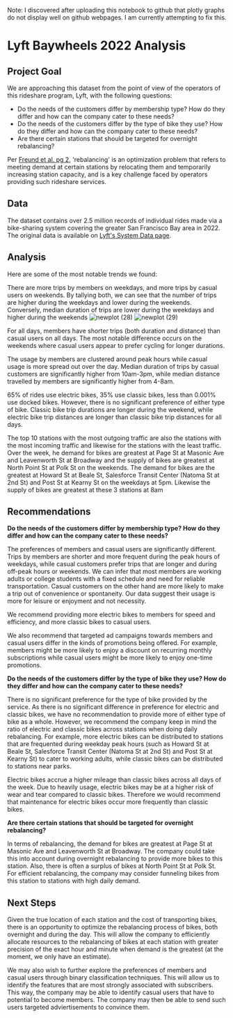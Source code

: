 Note: I discovered after uploading this notebook to github that plotly graphs do not display well on github webpages. I am currently attempting to fix this.

# Lyft Baywheels 2022 Analysis

## Project Goal
We are approaching this dataset from the point of view of the operators of this rideshare program, Lyft, with the following questions:
- Do the needs of the customers differ by membership type? How do they differ and how can the company cater to these needs?
- Do the needs of the customers differ by the type of bike they use? How do they differ and how can the company cater to these needs?
- Are there certain stations that should be targeted for overnight rebalancing?

Per [Freund et al. pg 2](https://people.orie.cornell.edu/shane/pubs/BSOvernight.pdf), 'rebalancing' is an optimization problem that refers to meeting demand at certain stations by relocating them and temporarily increasing station capacity, and is a key challenge faced by operators providing such rideshare services.

## Data
The dataset contains over 2.5 million records of individual rides made via a bike-sharing system covering the greater San Francisco Bay area in 2022. The original data is available on [Lyft's System Data page](https://www.lyft.com/bikes/bay-wheels/system-data).

## Analysis
Here are some of the most notable trends we found:

There are more trips by members on weekdays, and more trips by casual users on weekends. By tallying both, we can see that the number of trips are higher during the weekdays and lower during the weekends. Conversely, median duration of trips are lower during the weekdays and higher during the weekends
![newplot (28)](https://github.com/kuehbiko/01-Portfolio-Projects/assets/88494428/105becf9-8d8b-4849-8d4b-dfb987a8c690)
![newplot (29)](https://github.com/kuehbiko/01-Portfolio-Projects/assets/88494428/723f7d58-df3a-46b7-a031-ca42ee452928)

For all days, members have shorter trips (both duration and distance) than casual users on all days. The most notable difference occurs on the weekends where casual users appear to prefer cycling for longer durations.



The usage by members are clustered around peak hours while casual usage is more spread out over the day. Median duration of trips by casual customers are significantly higher from 10am-3pm, while median distance travelled by members are significantly higher from 4-8am.

65% of rides use electric bikes, 35% use classic bikes, less than 0.001% use docked bikes. However, there is no significant preference of either type of bike. Classic bike trip durations are longer during the weekend, while electric bike trip distances are longer than classic bike trip distances for all days.

The top 10 stations with the most outgoing traffic are also the stations with the most incoming traffic and likewise for the stations with the least traffic.
Over the week, he demand for bikes are greatest at Page St at Masonic Ave and Leavenworth St at Broadway and the supply of bikes are greatest at North Point St at Polk St on the weekends.
The demand for bikes are the greatest at Howard St at Beale St, Salesforce Transit Center (Natoma St at 2nd St) and Post St at Kearny St on the weekdays at 5pm. Likewise the supply of bikes are greatest at these 3 stations at 8am



## Recommendations
**Do the needs of the customers differ by membership type? How do they differ and how can the company cater to these needs?**

The preferences of members and casual users are significantly different. Trips by members are shorter and more frequent during the peak hours of weekdays, while casual customers prefer trips that are longer and during off-peak hours or weekends. We can infer that most members are working adults or college students with a fixed schedule and need for reliable transportation. Casual customers on the other hand are more likely to make a trip out of convenience or spontaneity. Our data suggest their usage is more for leisure or enjoyment and not necessity.

We recommend providing more electric bikes to members for speed and efficiency, and more classic bikes to casual users.

We also recommend that targeted ad campaigns towards members and casual users differ in the kinds of promotions being offered. For example, members might be more likely to enjoy a discount on recurring monthly subscriptions while casual users might be more likely to enjoy one-time promotions.

**Do the needs of the customers differ by the type of bike they use? How do they differ and how can the company cater to these needs?**

There is no significant preference for the type of bike provided by the service. As there is no significant difference in preference for electric and classic bikes, we have no recommendation to provide more of either type of bike as a whole. However, we recommend the company keep in mind the ratio of electric and classic bikes across stations when doing daily rebalancing. For example, more electric bikes can be distributed to stations that are frequented during weekday peak hours (such as Howard St at Beale St, Salesforce Transit Center (Natoma St at 2nd St) and Post St at Kearny St) to cater to working adults, while classic bikes can be distributed to stations near parks.

Electric bikes accrue a higher mileage than classic bikes across all days of the week. Due to heavily usage, electric bikes may be at a higher risk of wear and tear compared to classic bikes. Therefore we would recommend that maintenance for electric bikes occur more frequently than classic bikes.

**Are there certain stations that should be targeted for overnight rebalancing?**

In terms of rebalancing, the demand for bikes are greatest at Page St at Masonic Ave and Leavenworth St at Broadway. The company could take this into account during overnight rebalancing to provide more bikes to this station. Also, there is often a surplus of bikes at North Point St at Polk St. For efficient rebalancing, the company may consider funneling bikes from this station to stations with high daily demand.

## Next Steps
Given the true location of each station and the cost of transporting bikes, there is an opportunity to optimize the rebalancing process of bikes, both overnight and during the day. This will allow the company to efficiently allocate resources to the rebalancing of bikes at each station with greater precision of the exact hour and minute when demand is the greatest (at the moment, we only have an estimate).

We may also wish to further explore the preferences of members and casual users through binary classification techniques. This will allow us to identify the features that are most strongly associated with subscribers. This way, the company may be able to identify casual users that have to potential to become members. The company may then be able to send such users targeted adviertisements to convince them.
